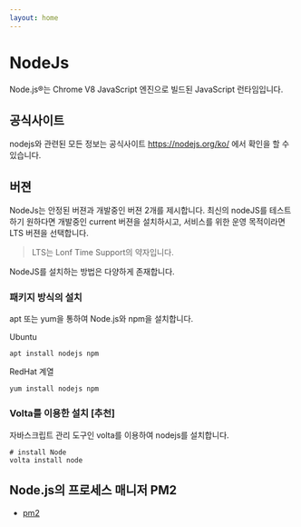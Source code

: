 ```yaml
---
layout: home
---
```


# NodeJs
Node.js®는 Chrome V8 JavaScript 엔진으로 빌드된 JavaScript 런타임입니다.

## 공식사이트
nodejs와 관련된 모든 정보는 공식사이트 https://nodejs.org/ko/ 에서 확인을 할 수 있습니다.

## 버젼
NodeJs는 안정된 버젼과 개발중인 버젼 2개를 제시합니다. 최신의 nodeJS를 테스트하기 원하다면 개발중인 current 버젼을 설치하시고, 서비스를 위한 운영 목적이라면 LTS 버젼을 선택합니다.

> LTS는 Lonf Time Support의 약자입니다.

NodeJS를 설치하는 방법은 다양하게 존재합니다.

### 패키지 방식의 설치
apt 또는 yum을 통하여 Node.js와 npm을 설치합니다.

Ubuntu
```
apt install nodejs npm
```

RedHat 계열
```
yum install nodejs npm
```

### Volta를 이용한 설치 [추천]
자바스크립트 관리 도구인 volta를 이용하여 nodejs를 설치합니다.
```
# install Node
volta install node
```

## Node.js의 프로세스 매니저 PM2

* [pm2](/nodejs/pm2)

